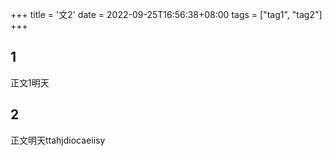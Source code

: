 +++
title = '文2'
date = 2022-09-25T16:56:38+08:00
tags = ["tag1", "tag2"]
+++

## 1
正文1明天
## 2
正文明天ttahjdiocaeiisy
